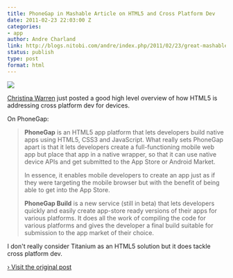```yaml
---
title: PhoneGap in Mashable Article on HTML5 and Cross Platform Dev
date: 2011-02-23 22:03:00 Z
categories:
- app
author: Andre Charland
link: http://blogs.nitobi.com/andre/index.php/2011/02/23/great-mashable-article-on-html5-and-cross-platform-dev/
status: publish
type: post
format: html
---
```


![](http://4.mshcdn.com/wp-content/uploads/2011/02/phonegap-640.jpg)

[Christina Warren](http://twitter.com/#!/film_girl) just posted a good high level overview of how HTML5 is addressing cross platform dev for devices.

On PhoneGap:

> **PhoneGap** is an HTML5 app platform that lets developers build native apps using HTML5, CSS3 and JavaScript. What really sets PhoneGap apart is that it lets developers create a full-functioning mobile web app but place that app in a native wrapper, so that it can use native device APIs and get submitted to the App Store or Android Market.
>
> In essence, it enables mobile developers to create an app just as if they were targeting the mobile browser but with the benefit of being able to get into the App Store.
>
> **PhoneGap Build** is a new service (still in beta) that lets developers quickly and easily create app-store ready versions of their apps for various platforms. It does all the work of compiling the code for various platforms and gives the developer a final build suitable for submission to the app market of their choice.

I don't really consider Titanium as an HTML5 solution but it does tackle cross platform dev.

[› Visit the original post](http://blogs.nitobi.com/andre/index.php/2011/02/23/great-mashable-article-on-html5-and-cross-platform-dev/)
